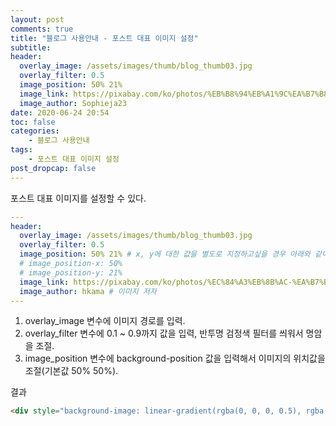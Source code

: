 ```yaml
---
layout: post
comments: true
title: "블로그 사용안내 - 포스트 대표 이미지 설정"
subtitle:
header:
  overlay_image: /assets/images/thumb/blog_thumb03.jpg
  overlay_filter: 0.5
  image_position: 50% 21%
  image_link: https://pixabay.com/ko/photos/%EB%B8%94%EB%A1%9C%EA%B7%B8-%EB%B8%94%EB%A1%9C%EA%B9%85-%EC%9B%8C%EB%93%9C-%ED%94%84%EB%A0%88%EC%8A%A4-684748/
  image_author: Sophieja23
date: 2020-06-24 20:54
toc: false
categories:
    - 블로그 사용안내
tags:
    - 포스트 대표 이미지 설정
post_dropcap: false
---
```

포스트 대표 이미지를 설정할 수 있다.

```yaml
---
header:
  overlay_image: /assets/images/thumb/blog_thumb03.jpg
  overlay_filter: 0.5
  image_position: 50% 21% # x, y에 대한 값을 별도로 지정하고싶을 경우 아래와 같이 x, y로 분리
  # image_position-x: 50%
  # image_position-y: 21%
  image_link: https://pixabay.com/ko/photos/%EC%84%A3%EB%8B%AC-%EA%B7%B8%EB%AF%90-%EC%83%88-%ED%95%B4%EC%9D%98-%EC%9D%B4%EB%B8%8C-5829158/ # 이미지 출처
  image_author: hkama # 이미지 저자
---
```

1. overlay_image 변수에 이미지 경로를 입력.
2. overlay_filter 변수에 0.1 ~ 0.9까지 값을 입력, 반투명 검정색 필터를 씌워서 명암을 조절.
3. image_position 변수에 background-position 값을 입력해서 이미지의 위치값을 조절(기본값 50% 50%).

결과

```html
<div style="background-image: linear-gradient(rgba(0, 0, 0, 0.5), rgba(0, 0, 0, 0.5)), url('/assets/images/thumb/blog_thumb03.jpg'); background-position: 50% 21%;">
```